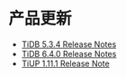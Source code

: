 # 产品更新

- [TiDB 5.3.4 Release Notes](1-tidb-5-3-4.md)
- [TiDB 6.4.0 Release Notes](2-tidb-6-4-0.md)
- [TiUP 1.11.1 Release Note](3-tiup-1-11-1.md)
